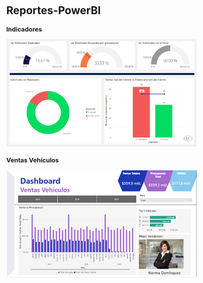 # Reportes-PowerBI

### Indicadores


<a href="https://app.powerbi.com/view?r=eyJrIjoiYTM4NzQwYzQtYjIyYi00YzAwLTk4ZGEtY2M0NGNhZWZmOTY5IiwidCI6ImRkZjE1YTEwLTU5MDgtNGI3OC1hMWY0LTgzOGYwNGNkODgxZCJ9">![Indicadores Power BI](https://github.com/nali894/Reportes-PowerBI/blob/main/Img/indicadores.PNG)
</a>


### Ventas Vehículos


<a href="https://app.powerbi.com/view?r=eyJrIjoiOTJmNjMzMzEtMDhhNS00ZWVkLTk1MjgtNTQ2Y2IzMDhiZjU5IiwidCI6ImRkZjE1YTEwLTU5MDgtNGI3OC1hMWY0LTgzOGYwNGNkODgxZCJ9">![Ventas Power BI](https://github.com/nali894/Reportes-PowerBI/blob/main/Img/Ventas.PNG)
</a>
